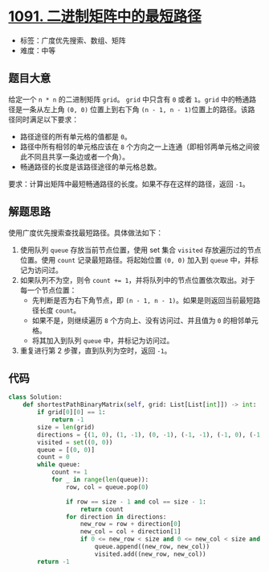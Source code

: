 # [1091. 二进制矩阵中的最短路径](https://leetcode.cn/problems/shortest-path-in-binary-matrix/)

- 标签：广度优先搜索、数组、矩阵
- 难度：中等

## 题目大意

给定一个 `n * n` 的二进制矩阵 `grid`。 `grid` 中只含有 `0` 或者 `1`。`grid` 中的畅通路径是一条从左上角 `(0, 0)` 位置上到右下角 `(n - 1, n - 1)`位置上的路径。该路径同时满足以下要求：

- 路径途径的所有单元格的值都是 `0`。
- 路径中所有相邻的单元格应该在 `8` 个方向之一上连通（即相邻两单元格之间彼此不同且共享一条边或者一个角）。
- 畅通路径的长度是该路径途径的单元格总数。

要求：计算出矩阵中最短畅通路径的长度。如果不存在这样的路径，返回 `-1`。

## 解题思路

使用广度优先搜索查找最短路径。具体做法如下：

1. 使用队列 `queue` 存放当前节点位置，使用 set 集合 `visited` 存放遍历过的节点位置。使用 `count` 记录最短路径。将起始位置 `(0, 0)` 加入到 `queue` 中，并标记为访问过。
2. 如果队列不为空，则令 `count += 1`，并将队列中的节点位置依次取出。对于每一个节点位置：
   - 先判断是否为右下角节点，即 `(n - 1, n - 1)`。如果是则返回当前最短路径长度 `count`。
   - 如果不是，则继续遍历 `8` 个方向上、没有访问过、并且值为 `0` 的相邻单元格。
   - 将其加入到队列 `queue` 中，并标记为访问过。
3. 重复进行第 2 步骤，直到队列为空时，返回 `-1`。

## 代码

```Python
class Solution:
    def shortestPathBinaryMatrix(self, grid: List[List[int]]) -> int:
        if grid[0][0] == 1:
            return -1
        size = len(grid)
        directions = {(1, 0), (1, -1), (0, -1), (-1, -1), (-1, 0), (-1, 1), (0, 1), (1, 1)}
        visited = set((0, 0))
        queue = [(0, 0)]
        count = 0
        while queue:
            count += 1
            for _ in range(len(queue)):
                row, col = queue.pop(0)

                if row == size - 1 and col == size - 1:
                    return count
                for direction in directions:
                    new_row = row + direction[0]
                    new_col = col + direction[1]
                    if 0 <= new_row < size and 0 <= new_col < size and grid[new_row][new_col] == 0 and (new_row, new_col) not in visited:
                        queue.append((new_row, new_col))
                        visited.add((new_row, new_col))
        return -1
```

